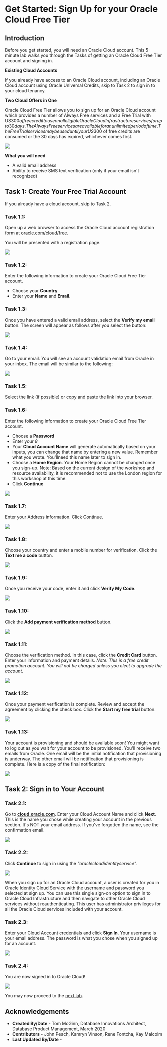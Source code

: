 # Get Started: Sign Up for your Oracle Cloud Free Tier

## Introduction

Before you get started, you will need an Oracle Cloud account. This 5-minute lab walks you through the Tasks of getting an Oracle Cloud Free Tier account and signing in.

**Existing Cloud Accounts**

If you already have access to an Oracle Cloud account, including an Oracle Cloud account using Oracle Universal Credits, skip to Task 2 to sign in to your cloud tenancy.

**Two Cloud Offers in One**

Oracle Cloud Free Tier allows you to sign up for an Oracle Cloud account which provides a number of Always Free services and a Free Trial with US$300 of free credit to use on all eligible Oracle Cloud Infrastructure services for up to 30 days. The Always Free services are available for an unlimited period of time. The Free Trial services may be used until your US$300 of free credits are consumed or the 30 days has expired, whichever comes first.

![](images/oracle_cloud_free_tier.png)

**What you will need**

 - A valid email address
 - Ability to receive SMS text verification (only if your email isn't recognized)

## Task 1: Create Your Free Trial Account

If you already have a cloud account, skip to Task 2.

### **Task 1.1:**

 Open up a web browser to access the Oracle Cloud account registration form at [oracle.com/cloud/free.](http://bit.ly/34TzwGf)
        
 You will be presented with a registration page. 

![](images/oracle_cloud_free_tier1.png)

### **Task 1.2:**

Enter the following information to create your Oracle Cloud Free Tier account.

  - Choose your **Country**
  - Enter your **Name** and **Email**.

### **Task 1.3:**

Once you have entered a valid email address, select the **Verify my email** button. The screen will appear as follows after you select the button: 

![](images/oracle_cloud_free_tier2.png)

### **Task 1.4:**

Go to your email. You will see an account validation email from Oracle in your inbox. The email will be similar to the following: 

![](images/oracle_cloud_free_tier3.png)

### **Task 1.5:**

Select the link (if possible) or copy and paste the link into your browser.

### **Task 1.6:**

Enter the following information to create your Oracle Cloud Free Tier account.

-  Choose a **Password**
-  Enter your *8*
-  Your **Cloud Account Name** will generate automatically based on your inputs, you can change that name by entering a new value. Remember what you wrote. You'llneed this name later to sign in.
- Choose a **Home Region**. Your Home Region cannot be changed once you sign-up. Note: Based on the current design of the workshop and resource availability, it is recommended not to use the London region for this workshop at this time.
- Click **Continue**
    
![](images/oracle_cloud_free_tier4.png)

### **Task 1.7:**

Enter your Address information. Click Continue. 

![](images/oracle_cloud_free_tier4_1.png)

### **Task 1.8:**

Choose your country and enter a mobile number for verification. Click the **Text me a code** button.

![](images/oracle_cloud_free_tier4_2.png)

### **Task 1.9:**

Once you receive your code, enter it and click **Verify My Code**. 

![](images/oracle_cloud_free_tier4_3.png)

### **Task 1.10:**

Click the **Add payment verification method** button. 

![](images/oracle_cloud_free_tier4_4.png)

### **Task 1.11:**

Choose the verification method. In this case, click the **Credit Card** button. Enter your information and payment details. 
_Note: This is a free credit promotion account. You will not be charged unless you elect to upgrade the account._

![](images/oracle_cloud_free_tier4_5.png)

### **Task 1.12:**

Once your payment verification is complete. Review and accept the agreement by clicking the check box. Click the **Start my free trial** button.

![](images/oracle_cloud_free_tier4_6.png)

### **Task 1.13:**

Your account is provisioning and should be available soon! You might want to log out as you wait for your account to be provisioned. You'll receive two emails from Oracle. One email will be the initial notification that provisioning is underway. The other email will be notification that provisioning is complete. Here is a copy of the final notification: 

![](images/oracle_cloud_free_tier4_7.png)


## Task 2: Sign in to Your Account

### **Task 2.1:** 

Go to **[cloud.oracle.com](https://www.oracle.com/cloud/sign-in.html?redirect_uri=https%3A%2F%2Fcloud.oracle.com%2F)**. Enter your Cloud Account Name and click **Next**. This is the name you chose while creating your account in the previous section. It's NOT your email address. If you've forgotten the name, see the confirmation email.

![](images/oracle_cloud_free_tier5.png)

### **Task 2.2:** 

Click **Continue** to sign in using the _"oraclecloudidentityservice"_.

![](images/oracle_cloud_free_tier6.png)

When you sign up for an Oracle Cloud account, a user is created for you in Oracle Identity Cloud Service with the username and password you selected at sign up. You can use this single sign-on option to sign in to Oracle Cloud Infrastructure and then navigate to other Oracle Cloud services without reauthenticating. This user has administrator privileges for all the Oracle Cloud services included with your account.

### **Task 2.3:** 

Enter your Cloud Account credentials and click **Sign In**. Your username is your email address. The password is what you chose when you signed up for an account.

![](images/oracle_cloud_free_tier7.png)

### **Task 2.4:** 

You are now signed in to Oracle Cloud!

![](images/oracle_cloud_free_tier8.png)

You may now proceed to the [next lab](../infrastructure/infrastructure.md).

 ## Acknowledgements
- **Created By/Date** - Tom McGinn, Database Innovations Architect, Database Product Management, March 2020
- **Contributors** -  John Peach, Kamryn Vinson, Rene Fontcha, Kay Malcolm
- **Last Updated By/Date** -